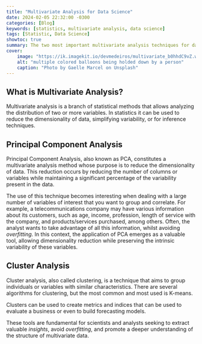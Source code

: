 ```yaml
---
title: "Multivariate Analysis for Data Science"
date: 2024-02-05 22:32:00 -0300
categories: [Blog]
keywords: [statistics, multivariate analysis, data science]
tags: [Statistic, Data Science]
showtoc: true
summary: The two most important multivariate analysis techniques for data science.
cover:
    image: "https://ik.imagekit.io/devmedeiros/multivariate_b0hhdC9vZ.webp?tr=w-700"
    alt: "multiple colored balloons being holded down by a person"
    caption: "Photo by Gaelle Marcel on Unsplash"
---
```


## What is Multivariate Analysis?

Multivariate analysis is a branch of statistical methods that allows analyzing the distribution of two or more variables. In statistics it can be used to reduce the dimensionality of data, simplifying variability, or for inference techniques.

## Principal Component Analysis

Principal Component Analysis, also known as PCA, constitutes a multivariate analysis method whose purpose is to reduce the dimensionality of data. This reduction occurs by reducing the number of columns or variables while maintaining a significant percentage of the variability present in the data.

The use of this technique becomes interesting when dealing with a large number of variables of interest that you want to group and correlate. For example, a telecommunications company may have various information about its customers, such as age, income, profession, length of service with the company, and products/services purchased, among others. Often, the analyst wants to take advantage of all this information, whilst avoiding _overfitting_. In this context, the application of PCA emerges as a valuable tool, allowing dimensionality reduction while preserving the intrinsic variability of these variables.

## Cluster Analysis

Cluster analysis, also called clustering, is a technique that aims to group individuals or variables with similar characteristics. There are several algorithms for clustering, but the most common and most used is K-means.

Clusters can be used to create metrics and indices that can be used to evaluate a business or even to build forecasting models.

These tools are fundamental for scientists and analysts seeking to extract valuable _insights_, avoid _overfitting_, and promote a deeper understanding of the structure of multivariate data.